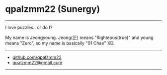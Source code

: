 # qpalzmm22 (Sunergy)

---

I love puzzles.. or do I?


My name is Jeongyoung. Jeong(正) means "Righteous(true)" and young means "Zero", so my name is basically "01 Chae" XD.   

---

- [github.com/qpalzmm22](www.github.com/qpalzmm22)
- [qpalzmm22@gmail.com](mailto:qpalzmm22@gmail.com)

---

